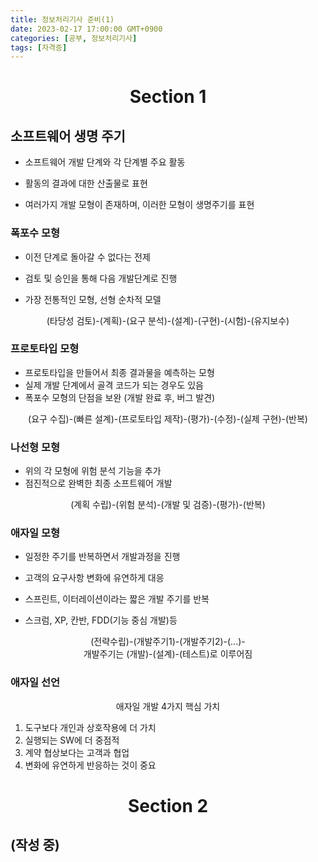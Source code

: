 ```yaml
---
title: 정보처리기사 준비(1)
date: 2023-02-17 17:00:00 GMT+0900
categories: [공부, 정보처리기사]
tags: [자격증]
---
```


# <center>Section 1</center>

## 소프트웨어 생명 주기

- 소프트웨어 개발 단계와 각 단계별 주요 활동
- 활동의 결과에 대한 산출물로 표현

- 여러가지 개발 모형이 존재하며, 이러한 모형이 생명주기를 표현

### 폭포수 모형

- 이전 단계로 돌아갈 수 없다는 전제
- 검토 및 승인을 통해 다음 개발단계로 진행

- 가장 전통적인 모형, 선형 순차적 모델

<center>(타당성 검토)-(계획)-(요구 분석)-(설계)-(구현)-(시험)-(유지보수)</center>

### 프로토타입 모형

- 프로토타입을 만들어서 최종 결과물을 예측하는 모형
- 실제 개발 단계에서 골격 코드가 되는 경우도 있음
- 폭포수 모형의 단점을 보완 (개발 완료 후, 버그 발견)

<center>(요구 수집)-(빠른 설계)-(프로토타입 제작)-(평가)-(수정)-(실제 구현)-(반복)</center>

### 나선형 모형

- 위의 각 모형에 위험 분석 기능을 추가
- 점진적으로 완벽한 최종 소프트웨어 개발

<center>(계획 수립)-(위험 분석)-(개발 및 검증)-(평가)-(반복)</center>

### 애자일 모형

- 일정한 주기를 반복하면서 개발과정을 진행
- 고객의 요구사항 변화에 유연하게 대응
- 스프린트, 이터레이션이라는 짧은 개발 주기를 반복

- 스크럼, XP, 칸반, FDD(기능 중심 개발)등

<center>(전략수립)-(개발주기1)-(개발주기2)-(...)-</center>
<center>개발주기는 (개발)-(설계)-(테스트)로 이루어짐</center>

### 애자일 선언

<center>애자일 개발 4가지 핵심 가치</center>

1. 도구보다 개인과 상호작용에 더 가치
2. 실행되는 SW에 더 중점적
3. 계약 협상보다는 고객과 협업
4. 변화에 유연하게 반응하는 것이 중요

# <center>Section 2</center>

## (작성 중)